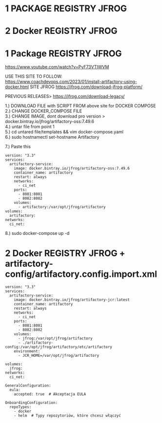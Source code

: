 # 1 PACKAGE REGISTRY JFROG
# 2 Docker REGISTRY JFROG






# 1 Package REGISTRY JFROG

https://www.youtube.com/watch?v=PyF73VTIWVM  

USE THIS SITE TO FOLLOW: https://www.coachdevops.com/2023/01/install-artifactory-using-docker.html
SITE JFROG
https://jfrog.com/download-jfrog-platform/


PREVIOUS RELEASES> https://jfrog.com/download-legacy/

1.) DOWNLOAD FILE with SCRIPT FROM above site for DOCKER COMPOSE  
2.) CHANGE DOCKER_COMPOSE FILE  
3.) CHANGE IMAGE, dont download pro version > docker.bintray.io/jfrog/artifactory-oss:7.49.6  
4.) untar file from point 1  
5.) cd untared file/templates && vim docker-compose.yaml  
6.) sudo hostnamectl set-hostname Artifactory  

7.) Paste this
```
version: "3.3"  
services:  
  artifactory-service:  
    image: docker.bintray.io/jfrog/artifactory-oss:7.49.6  
    container_name: artifactory  
    restart: always  
    networks:  
      - ci_net  
    ports:  
      - 8081:8081  
      - 8082:8082  
    volumes:  
      - artifactory:/var/opt/jfrog/artifactory  
volumes:  
  artifactory:  
networks:  
  ci_net:  
```

8.) sudo docker-compose up -d   

# 2 Docker REGISTRY JFROG + artifactory-config/artifactory.config.import.xml
```
version: "3.3"
services:
  artifactory-service:
    image: docker.bintray.io/jfrog/artifactory-jcr:latest 
    container_name: artifactory
    restart: always
    networks:
      - ci_net
    ports:
      - 8081:8081
      - 8082:8082
    volumes:
      - jfrog:/var/opt/jfrog/artifactory
      - ./artifactory-config:/var/opt/jfrog/artifactory/etc/artifactory
    environment:
      - JCR_HOME=/var/opt/jfrog/artifactory

volumes:
  jfrog:
networks:
  ci_net:
```

```
GeneralConfiguration: 
  eula: 
    accepted: true  # Akceptacja EULA
    
OnboardingConfiguration:
  repoTypes:
    - docker
    - helm  # Typy repozytoriów, które chcesz włączyć
```
